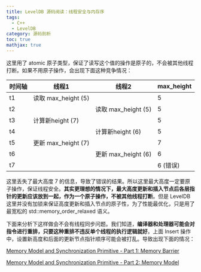 ```yaml
---
title: LevelDB 源码阅读：线程安全与内存序
tags:
  - C++
  - LevelDB
category: 源码剖析
toc: true
mathjax: true
---
```




这里用了 atomic 原子类型，保证了读写这个值的操作是原子的，不会被其他线程打断。如果不用原子操作，会出现下面这种竞争情况：

时间轴   | 线程1                 |线程2                  | max_height
--------|----------------------|----------------------|----------
   t1   |读取 max_height (5)    |                      |    5
   t2   |                      |读取 max_height (5)    |    5
   t3   |计算新height (7)       |                      |    5
   t4   |                      |计算新height (6)       |    5
   t5   |更新 max_height (7)    |                      |    7
   t6   |                      | 更新 max_height (6)   |    6
   t7   |                      |                      |    6 (错误)

这里丢失了最大高度 7 的信息，导致了错误的结果。所以这里最大高度一定要原子操作，保证线程安全。**其实更理想的情况下，最大高度更新和插入节点后各层指针的更新应该放到一起，作为一个原子操作，不被其他线程打断**。但是 LevelDB 这里并没有加锁来保证高度更新和插入节点的原子性，为了性能最优化，只是用了最宽松的 std::memory_order_relaxed 语义。

下面来分析下这样做会不会有线程同步问题。我们知道，**编译器和处理器可能会对指令进行重排，只要这种重排不违反单个线程的执行逻辑就好**。上面 Insert 操作中，设置新高度和后面的更新节点指针顺序可能会被打乱。导致出现下面的情况：


[Memory Model and Synchronization Primitive - Part 1: Memory Barrier](https://www.alibabacloud.com/blog/597460)

[Memory Model and Synchronization Primitive - Part 2: Memory Model](https://www.alibabacloud.com/blog/memory-model-and-synchronization-primitive---part-2-memory-model_597461)